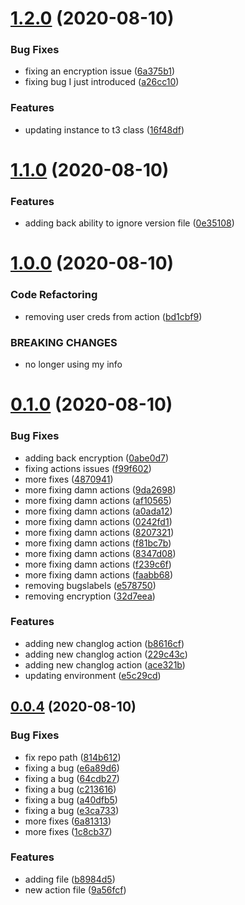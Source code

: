 # [1.2.0](https://github.com/ckilpatrick20/github-actions/compare/v1.1.0...v1.2.0) (2020-08-10)


### Bug Fixes

* fixing an encryption issue ([6a375b1](https://github.com/ckilpatrick20/github-actions/commit/6a375b174e0ae5f355b26f8c70922f807409d4d8))
* fixing bug I just introduced ([a26cc10](https://github.com/ckilpatrick20/github-actions/commit/a26cc10432a5e5bec1eef0664152ee2a6ae87886))


### Features

* updating instance to t3 class ([16f48df](https://github.com/ckilpatrick20/github-actions/commit/16f48df88f2d636d89aac20b2c2881207a59fa49))



# [1.1.0](https://github.com/ckilpatrick20/github-actions/compare/v1.0.0...v1.1.0) (2020-08-10)


### Features

* adding back ability to ignore version file ([0e35108](https://github.com/ckilpatrick20/github-actions/commit/0e3510883e87690d939e890f45bcdc6a03a13252))



# [1.0.0](https://github.com/ckilpatrick20/github-actions/compare/v0.1.0...v1.0.0) (2020-08-10)


### Code Refactoring

* removing user creds from action ([bd1cbf9](https://github.com/ckilpatrick20/github-actions/commit/bd1cbf942802889ee62021e5f120944ef1c0d9e1))


### BREAKING CHANGES

* no longer using my info



# [0.1.0](https://github.com/ckilpatrick20/github-actions/compare/v0.0.4...v0.1.0) (2020-08-10)


### Bug Fixes

* adding back encryption ([0abe0d7](https://github.com/ckilpatrick20/github-actions/commit/0abe0d72b45e319d0799a928d4064fe0da41717f))
* fixing actions issues ([f99f602](https://github.com/ckilpatrick20/github-actions/commit/f99f602bf92147372bb12bd4d95b89a24d8cebb3))
* more fixes ([4870941](https://github.com/ckilpatrick20/github-actions/commit/4870941f25a87d8d25b0c55a465ef221355053b1))
* more fixing damn actions ([9da2698](https://github.com/ckilpatrick20/github-actions/commit/9da269831f8adedac86422aeee88c6da41395ced))
* more fixing damn actions ([af10565](https://github.com/ckilpatrick20/github-actions/commit/af105651535cba4c3a011c30c59dfbff6b50f609))
* more fixing damn actions ([a0ada12](https://github.com/ckilpatrick20/github-actions/commit/a0ada12b8857435e0dd92c76516b7f6eb6f5d794))
* more fixing damn actions ([0242fd1](https://github.com/ckilpatrick20/github-actions/commit/0242fd1a72c1430d274e75a4ae2c0f59d4c75a9b))
* more fixing damn actions ([8207321](https://github.com/ckilpatrick20/github-actions/commit/8207321f46ae4d90b5427efc6c03ba382c91ad1c))
* more fixing damn actions ([f81bc7b](https://github.com/ckilpatrick20/github-actions/commit/f81bc7bf80be1d049d5e925500768e490d790ea3))
* more fixing damn actions ([8347d08](https://github.com/ckilpatrick20/github-actions/commit/8347d088774ee98248a97f9609b0429058b3c335))
* more fixing damn actions ([f239c6f](https://github.com/ckilpatrick20/github-actions/commit/f239c6f591a14633fe29616afc36f8d80c40981d))
* more fixing damn actions ([faabb68](https://github.com/ckilpatrick20/github-actions/commit/faabb689cc0205682bfefe7119a4ee379624b135))
* removing bugslabels ([e578750](https://github.com/ckilpatrick20/github-actions/commit/e578750560a12f8c7853b78d2765b9de4e4234f1))
* removing encryption ([32d7eea](https://github.com/ckilpatrick20/github-actions/commit/32d7eead0c908c469fa845c8d7798f0c5873874e))


### Features

* adding new changlog action ([b8616cf](https://github.com/ckilpatrick20/github-actions/commit/b8616cf465d95d26757001699f5eaa597dcd6a84))
* adding new changlog action ([229c43c](https://github.com/ckilpatrick20/github-actions/commit/229c43c1048b3f78b5ddcef0a7fc1d81d138f352))
* adding new changlog action ([ace321b](https://github.com/ckilpatrick20/github-actions/commit/ace321b0fad5112818b10e8f3186cb2d4f105808))
* updating environment ([e5c29cd](https://github.com/ckilpatrick20/github-actions/commit/e5c29cd8628cf7089bf0ad2236dbdf00c5fbcf45))



## [0.0.4](https://github.com/ckilpatrick20/github-actions/compare/v0.0.3...v0.0.4) (2020-08-10)


### Bug Fixes

* fix repo path ([814b612](https://github.com/ckilpatrick20/github-actions/commit/814b6123d4fed55f0fee94261fa3e07b4ab5a224))
* fixing a bug ([e6a89d6](https://github.com/ckilpatrick20/github-actions/commit/e6a89d63b6acbffa550dfc439ccb2e50326d0bee))
* fixing a bug ([64cdb27](https://github.com/ckilpatrick20/github-actions/commit/64cdb27c2e0004709a4a536800a961dfaf368031))
* fixing a bug ([c213616](https://github.com/ckilpatrick20/github-actions/commit/c2136161f1a6b36eb555abd7367d2103dbd14742))
* fixing a bug ([a40dfb5](https://github.com/ckilpatrick20/github-actions/commit/a40dfb54edbc6095acfacac81d58fadbc604420f))
* fixing a bug ([e3ca733](https://github.com/ckilpatrick20/github-actions/commit/e3ca7338a0242d0c8a51cf189da306e8e92795f1))
* more fixes ([6a81313](https://github.com/ckilpatrick20/github-actions/commit/6a81313bf0ded39fe384f47539caee23982aa62e))
* more fixes ([1c8cb37](https://github.com/ckilpatrick20/github-actions/commit/1c8cb376f7b2f7e1e6d7f123f6a49b7c71b36a08))


### Features

* adding file ([b8984d5](https://github.com/ckilpatrick20/github-actions/commit/b8984d58a87cff908bb12130aae4b57872b5f3ae))
* new action file ([9a56fcf](https://github.com/ckilpatrick20/github-actions/commit/9a56fcfd7b42406c5fed84d2ad6e589e4d2ae32a))



